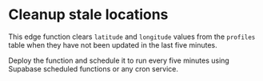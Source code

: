# Cleanup stale locations

This edge function clears `latitude` and `longitude` values from the `profiles`
table when they have not been updated in the last five minutes.

Deploy the function and schedule it to run every five minutes using Supabase
scheduled functions or any cron service.
